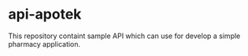 # api-apotek
This repository containt sample API which can use for develop a simple pharmacy application.
